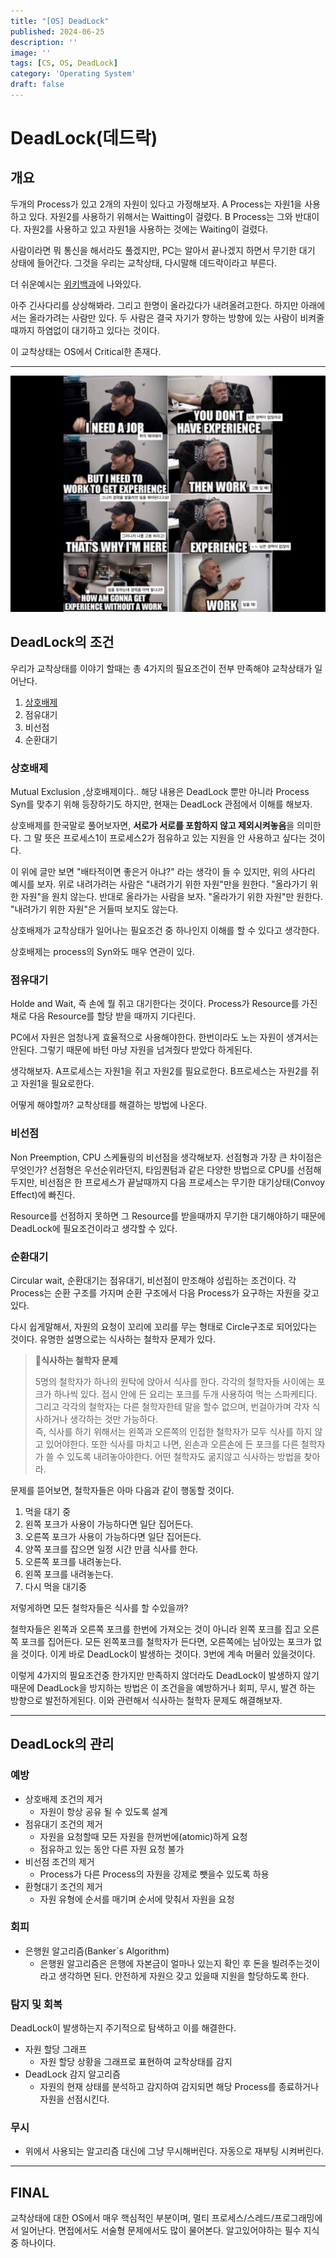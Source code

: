 ```yaml
---
title: "[OS] DeadLock"
published: 2024-06-25
description: ''
image: ''
tags: [CS, OS, DeadLock]
category: 'Operating System'
draft: false 
---
```

# DeadLock(데드락)
## 개요
두개의 Process가 있고 2개의 자원이 있다고 가정해보자. A Process는 자원1을 사용하고 있다. 자원2를 사용하기 위해서는 Waitting이 걸렸다. B Process는 그와 반대이다. 자원2를 사용하고 있고 자원1을 사용하는 것에는 Waiting이 걸렸다.

사람이라면 뭐 통신을 해서라도 풀겠지만, PC는 알아서 끝나겠지 하면서 무기한 대기 상태에 들어간다. 그것을 우리는 교착상태, 다시말해 데드락이라고 부른다.

더 쉬운예시는 [위키백과](https://ko.wikipedia.org/wiki/%EA%B5%90%EC%B0%A9_%EC%83%81%ED%83%9C#:~:text=%EA%B5%90%EC%B0%A9%20%EC%83%81%ED%83%9C(%E8%86%A0%E7%9D%80%E7%8B%80%E6%85%8B)%20%EB%98%90%EB%8A%94,%EC%99%84%EB%A3%8C%EB%90%98%EC%A7%80%20%EB%AA%BB%ED%95%98%EB%8A%94%20%EC%83%81%ED%83%9C%EC%9D%B4%EB%8B%A4.)에 나와있다.

아주 긴사다리를 상상해봐라. 그리고 한명이 올라갔다가 내려올려고한다. 하지만 아래에서는 올라가려는 사람만 있다. 두 사람은 결국 자기가 향하는 방향에 있는 사람이 비켜줄때까지 하염없이 대기하고 있다는 것이다.

이 교착상태는 OS에서 Critical한 존재다.

---
![Alt text](./ProcessAsset/deadLock.jpg)
## DeadLock의 조건

우리가 교착상태를 이야기 할때는 총 4가지의 필요조건이 전부 만족해야 교착상태가 일어난다.
1. [상호배제](/blog/posts/operatingsystem/os-process-synchronization/)
2. 점유대기
3. 비선점
4. 순환대기

### 상호배제
Mutual Exclusion ,상호배제이다.. 해당 내용은 DeadLock 뿐만 아니라 Process Syn를 맞추기 위해 등장하기도 하지만, 현재는 DeadLock 관점에서 이해를 해보자.

상호배제를 한국말로 풀어보자면, **서로가 서로를 포함하지 않고 제외시켜놓음**을 의미한다. 그 말 뜻은 프로세스1이 프로세스2가 점유하고 있는 지원을 안 사용하고 싶다는 것이다.

이 위에 글만 보면 "배타적이면 좋은거 아냐?" 라는 생각이 들 수 있지만, 위의 사다리 예시를 보자. 위로 내려가려는 사람은 "내려가기 위한 자원"만을 원한다. "올라가기 위한 자원"을 원치 않는다. 반대로 올라가는 사람을 보자. "올라가기 위한 자원"만 원한다. "내려가기 위한 자원"은 거들떠 보지도 않는다.

상호배제가 교착상태가 일어나는 필요조건 중 하나인지 이해를 할 수 있다고 생각한다.

상호배제는 process의 Syn와도 매우 연관이 있다.

### 점유대기
Holde and Wait, 즉 손에 뭘 쥐고 대기한다는 것이다. Process가 Resource를 가진채로 다음 Resource를 할당 받을 때까지 기다린다.

PC에서 자원은 엄청나게 효율적으로 사용해야한다. 한번이라도 노는 자원이 생겨서는 안된다. 그렇기 때문에 바턴 마냥 자원을 넘겨줬다 받았다 하게된다.

생각해보자. A프로세스는 자원1을 쥐고 자원2를 필요로한다. B프로세스는 자원2를 쥐고 자원1을 필요로한다.

어떻게 해야할까? 교착상태를 해결하는 방법에 나온다.

### 비선점
Non Preemption, CPU 스케듈링의 비선점을 생각해보자. 선점형과 가장 큰 차이점은 무엇인가? 선점형은 우선순위라던지, 타임퀀텀과 같은 다양한 방법으로 CPU를 선점해두지만, 비선점은 한 프로세스가 끝날때까지 다음 프로세스는 무기한 대기상태(Convoy Effect)에 빠진다.

Resource를 선점하지 못하면 그 Resource를 받을때까지 무기한 대기해야하기 때문에 DeadLock에 필요조건이라고 생각할 수 있다.

### 순환대기
Circular wait, 순환대기는 점유대기, 비선점이 만조해야 성립하는 조건이다. 각 Process는 순환 구조를 가지며 순환 구조에서 다음 Process가 요구하는 자원을 갖고 있다.

다시 쉽게말해서, 자원의 요청이 꼬리에 꼬리를 무는 형태로 Circle구조로 되어있다는 것이다. 유명한 설명으로는 식사하는 철학자 문제가 있다.

> 🥕**식사하는 철학자 문제**
>
> 5명의 철학자가 하나의 원탁에 앉아서 식사를 한다. 각각의 철학자들 사이에는 포크가 하나씩 있다. 접시 안에 든 요리는 포크를 두개 사용하여 먹는 스파케티다. 그리고 각각의 철학자는 다른 철학자한테 말을 할수 없으며, 번걸아가며 각자 식사하거나 생각하는 것만 가능하다.  
> 즉, 식사를 하기 위해서는 왼쪽과 오른쪽의 인접한 철학자가 모두 식사를 하지 않고 있어야한다. 또한 식사를 마치고 나면, 왼손과 오른손에 든 포크를 다른 철학자가 쓸 수 있도록 내려놓아야한다. 어떤 철학자도 굶지않고 식사하는 방법을 찾아라.

문제를 뜯어보면, 철학자들은 아마 다음과 같이 행동할 것이다.
1. 먹을 대기 중
2. 왼쪽 포크가 사용이 가능하다면 일단 집어든다.
3. 오른쪽 포크가 사용이 가능하다면 일단 집어든다.
4. 양쪽 포크를 잡으면 일정 시간 만큼 식사를 한다.
5. 오른쪽 포크를 내려놓는다.
6. 왼쪽 포크를 내려놓는다.
7. 다시 먹을 대기중

저렇게하면 모든 철학자들은 식사를 할 수있을까?

철학자들은 왼쪽과 오른쪽 포크를 한번에 가져오는 것이 아니라 왼쪽 포크를 집고 오른쪽 포크를 집어든다. 모든 왼쪽포크를 철학자가 든다면, 오른쪽에는 남아있는 포크가 없을 것이다. 이게 바로 DeadLock이 발생하는 것이다. 3번에 계속 머물러 있을것이다.

이렇게 4가지의 필요조건중 한가지만 만족하지 않더라도 DeadLock이 발생하지 않기 때문에 DeadLock을 방지하는 방법은 이 조건을을 예방하거나
회피, 무시, 발견 하는 방향으로 발전하게된다. 이와 관련해서 식사하는 철학자 문제도 해결해보자.

---
## DeadLock의 관리
### 예방
- 상호배제 조건의 제거
  - 자원이 항상 공유 될 수 있도록 설계
- 점유대기 조건의 제거
  - 자원을 요청할때 모든 자원을 한꺼번에(atomic)하게 요청
  - 점유하고 있는 동안 다른 자원 요청 불가
- 비선점 조건의 제거
  - Process가 다른 Process의 자원을 강제로 뺏을수 있도록 하용
- 환형대기 조건의 제거
  - 자원 유형에 순서를 매기며 순서에 맞춰서 자원을 요청

### 회피
- 은행원 알고리즘(Banker`s Algorithm)
  - 은행원 알고리즘은 은행에 자본금이 얼마나 있는지 확인 후 돈을 빌려주는것이라고 생각하면 된다. 안전하게 자원으 갖고 있을때 지원을 할당하도록 한다.
### 탐지 및 회복
DeadLock이 발생하는지 주기적으로 탐색하고 이를 해결한다.
- 자원 할당 그래프
  - 자원 할당 상황을 그래프로 표현하여 교착상태를 감지
- DeadLock 감지 알고리즘
  - 자원의 현재 상태를 분석하고 감지하여 감지되면 해당 Process를 종료하거나 자원을 선점시킨다.
### 무시
- 위에서 사용되는 알고리즘 대신에 그냥 무시해버린다. 자동으로 재부팅 시켜버린다.

---

## FINAL
교착상태에 대한 OS에서 매우 핵심적인 부분이며, 멀티 프로세스/스레드/프로그래밍에서 일어난다. 면접에서도 서술형 문제에서도
많이 물어본다. 알고있어야하는 필수 지식중 하나이다.
